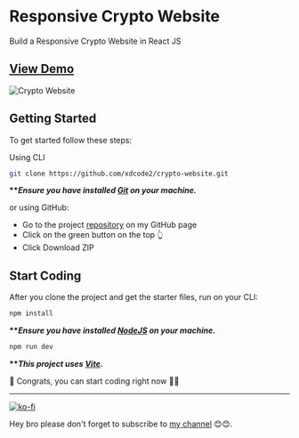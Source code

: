 # Responsive Crypto Website

Build a Responsive Crypto Website in React JS

## [View Demo](https://crypto-xdcode.netlify.app/ "crypto website")

![Crypto Website](./public/Crypto%20Website.png)

## Getting Started

To get started follow these steps:

Using CLI

```bash
git clone https://github.com/xdcode2/crypto-website.git
```

**\*\*_Ensure you have installed [Git](https://git-scm.com) on your machine._**

or using GitHub:

-   Go to the project [repository](https://github.com/xdcode2/crypto-website) on my GitHub page
-   Click on the green button on the top 👆
-   Click Download ZIP

## Start Coding

After you clone the project and get the starter files, run on your CLI:

```bash
npm install
```

**\*\*_Ensure you have installed [NodeJS](https://nodejs.org/en) on your machine._**

```bash
npm run dev
```

**\*\*_This project uses [Vite](https://vitejs.dev)._**

🚀 Congrats, you can start coding right now 🎉🎉

---

[![ko-fi](https://ko-fi.com/img/githubbutton_sm.svg)](https://ko-fi.com/J3J1NMYT7)

Hey bro please don't forget to subscribe to [my channel](https://www.youtube.com/@_xdcode_ "XD Code") 😊😊.
